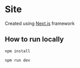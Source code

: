 # Site

Created using [Next.js](https://nextjs.org/) framework

## How to run locally

```bash
npm install
```

```bash
npm run dev
``` 
